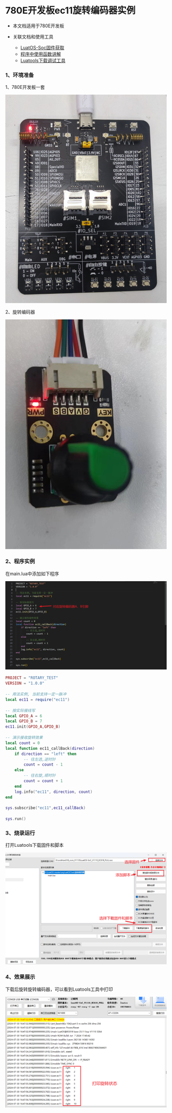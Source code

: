 # 780E开发板ec11旋转编码器实例

- 本文档适用于780E开发板
- 关联文档和使用工具

  - [LuatOS-Soc固件获取](https://gitee.com/openLuat/LuatOS/releases)
  - [程序中使用函数讲解](https://wiki.luatos.com/api/libs/ec11.html)
  - [Luatools下载调试工具](https://gitee.com/openLuat/luatos-doc-pool/blob/master/doc/%E5%BC%80%E5%8F%91%E5%B7%A5%E5%85%B7%E5%8F%8A%E4%BD%BF%E7%94%A8%E8%AF%B4%E6%98%8E/Luatools%E4%B8%8B%E8%BD%BD%E8%B0%83%E8%AF%95%E5%B7%A5%E5%85%B7.md)

### 1、环境准备

1、780E开发板一套

![模块型号](../image/LuatOS开发资料/示例/780E_ec11旋转编码器/模块型号.jpg)

2、旋转编码器

![模块型号](../image/LuatOS开发资料/示例/780E_ec11旋转编码器/旋转编码器.jpg)

### 2、程序实例

在main.lua中添加如下程序

![模块型号](../image/LuatOS开发资料/示例/780E_ec11旋转编码器/程序实例.png)

```lua
PROJECT = "ROTARY_TEST"
VERSION = "1.0.0"

-- 用法实例, 当前支持一定一脉冲
local ec11 = require("ec11")

-- 按实际接线写
local GPIO_A = 6
local GPIO_B = 7
ec11.init(GPIO_A,GPIO_B)

-- 演示接收旋转效果
local count = 0
local function ec11_callBack(direction)
    if direction == "left" then
        -- 往左选,逆时针
        count = count - 1
    else
        -- 往右旋,顺时针
        count = count + 1
    end
    log.info("ec11", direction, count)
end

sys.subscribe("ec11",ec11_callBack)

sys.run()
```

### 3、烧录运行

打开Luatools下载固件和脚本

![](../image/LuatOS开发资料/示例/780E_ec11旋转编码器/luatools工具.png)

### 4、效果展示

下载后旋转旋转编码器，可以看到Luatools工具中打印

![](../image/LuatOS开发资料/示例/780E_ec11旋转编码器/效果展示.png)



